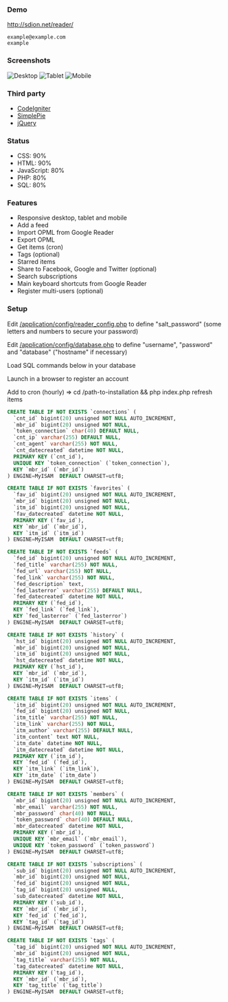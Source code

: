 ### Demo

http://sdion.net/reader/
```text
example@example.com
example
```

### Screenshots

![Desktop](medias/desktop.png)
![Tablet](medias/tablet.png)
![Mobile](medias/mobile.png)

### Third party

* [CodeIgniter](http://ellislab.com/codeigniter/)
* [SimplePie](http://simplepie.org)
* [jQuery](http://jquery.com/)

### Status

* CSS: 90%
* HTML: 90%
* JavaScript: 80%
* PHP: 80%
* SQL: 80%

### Features

* Responsive desktop, tablet and mobile
* Add a feed
* Import OPML from Google Reader
* Export OPML
* Get items (cron)
* Tags (optional)
* Starred items
* Share to Facebook, Google and Twitter (optional)
* Search subscriptions
* Main keyboard shortcuts from Google Reader
* Register multi-users (optional)

### Setup

Edit [/application/config/reader_config.php](/application/config/reader_config.php) to define "salt_password" (some letters and numbers to secure your password)

Edit [/application/config/database.php](/application/config/database.php) to define "username", "password" and "database" ("hostname" if necessary)

Load SQL commands below in your database

Launch in a browser to register an account

Add to cron (hourly) => cd /path-to-installation && php index.php refresh items

```sql
CREATE TABLE IF NOT EXISTS `connections` (
  `cnt_id` bigint(20) unsigned NOT NULL AUTO_INCREMENT,
  `mbr_id` bigint(20) unsigned NOT NULL,
  `token_connection` char(40) DEFAULT NULL,
  `cnt_ip` varchar(255) DEFAULT NULL,
  `cnt_agent` varchar(255) NOT NULL,
  `cnt_datecreated` datetime NOT NULL,
  PRIMARY KEY (`cnt_id`),
  UNIQUE KEY `token_connection` (`token_connection`),
  KEY `mbr_id` (`mbr_id`)
) ENGINE=MyISAM  DEFAULT CHARSET=utf8;

CREATE TABLE IF NOT EXISTS `favorites` (
  `fav_id` bigint(20) unsigned NOT NULL AUTO_INCREMENT,
  `mbr_id` bigint(20) unsigned NOT NULL,
  `itm_id` bigint(20) unsigned NOT NULL,
  `fav_datecreated` datetime NOT NULL,
  PRIMARY KEY (`fav_id`),
  KEY `mbr_id` (`mbr_id`),
  KEY `itm_id` (`itm_id`)
) ENGINE=MyISAM  DEFAULT CHARSET=utf8;

CREATE TABLE IF NOT EXISTS `feeds` (
  `fed_id` bigint(20) unsigned NOT NULL AUTO_INCREMENT,
  `fed_title` varchar(255) NOT NULL,
  `fed_url` varchar(255) NOT NULL,
  `fed_link` varchar(255) NOT NULL,
  `fed_description` text,
  `fed_lasterror` varchar(255) DEFAULT NULL,
  `fed_datecreated` datetime NOT NULL,
  PRIMARY KEY (`fed_id`),
  KEY `fed_link` (`fed_link`),
  KEY `fed_lasterror` (`fed_lasterror`)
) ENGINE=MyISAM  DEFAULT CHARSET=utf8;

CREATE TABLE IF NOT EXISTS `history` (
  `hst_id` bigint(20) unsigned NOT NULL AUTO_INCREMENT,
  `mbr_id` bigint(20) unsigned NOT NULL,
  `itm_id` bigint(20) unsigned NOT NULL,
  `hst_datecreated` datetime NOT NULL,
  PRIMARY KEY (`hst_id`),
  KEY `mbr_id` (`mbr_id`),
  KEY `itm_id` (`itm_id`)
) ENGINE=MyISAM  DEFAULT CHARSET=utf8;

CREATE TABLE IF NOT EXISTS `items` (
  `itm_id` bigint(20) unsigned NOT NULL AUTO_INCREMENT,
  `fed_id` bigint(20) unsigned NOT NULL,
  `itm_title` varchar(255) NOT NULL,
  `itm_link` varchar(255) NOT NULL,
  `itm_author` varchar(255) DEFAULT NULL,
  `itm_content` text NOT NULL,
  `itm_date` datetime NOT NULL,
  `itm_datecreated` datetime NOT NULL,
  PRIMARY KEY (`itm_id`),
  KEY `fed_id` (`fed_id`),
  KEY `itm_link` (`itm_link`),
  KEY `itm_date` (`itm_date`)
) ENGINE=MyISAM  DEFAULT CHARSET=utf8;

CREATE TABLE IF NOT EXISTS `members` (
  `mbr_id` bigint(20) unsigned NOT NULL AUTO_INCREMENT,
  `mbr_email` varchar(255) NOT NULL,
  `mbr_password` char(40) NOT NULL,
  `token_password` char(40) DEFAULT NULL,
  `mbr_datecreated` datetime NOT NULL,
  PRIMARY KEY (`mbr_id`),
  UNIQUE KEY `mbr_email` (`mbr_email`),
  UNIQUE KEY `token_password` (`token_password`)
) ENGINE=MyISAM  DEFAULT CHARSET=utf8;

CREATE TABLE IF NOT EXISTS `subscriptions` (
  `sub_id` bigint(20) unsigned NOT NULL AUTO_INCREMENT,
  `mbr_id` bigint(20) unsigned NOT NULL,
  `fed_id` bigint(20) unsigned NOT NULL,
  `tag_id` bigint(20) unsigned NULL,
  `sub_datecreated` datetime NOT NULL,
  PRIMARY KEY (`sub_id`),
  KEY `mbr_id` (`mbr_id`),
  KEY `fed_id` (`fed_id`),
  KEY `tag_id` (`tag_id`)
) ENGINE=MyISAM  DEFAULT CHARSET=utf8;

CREATE TABLE IF NOT EXISTS `tags` (
  `tag_id` bigint(20) unsigned NOT NULL AUTO_INCREMENT,
  `mbr_id` bigint(20) unsigned NOT NULL,
  `tag_title` varchar(255) NOT NULL,
  `tag_datecreated` datetime NOT NULL,
  PRIMARY KEY (`tag_id`),
  KEY `mbr_id` (`mbr_id`),
  KEY `tag_title` (`tag_title`)
) ENGINE=MyISAM  DEFAULT CHARSET=utf8;
 ```
